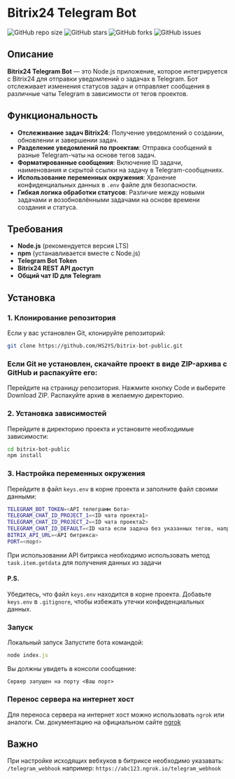 # Bitrix24 Telegram Bot

![GitHub repo size](https://img.shields.io/github/repo-size/HS2YS/bitrix-bot-public)
![GitHub stars](https://img.shields.io/github/stars/HS2YS/bitrix-bot-public?style=social)
![GitHub forks](https://img.shields.io/github/forks/HS2YS/bitrix-bot-public?style=social)
![GitHub issues](https://img.shields.io/github/issues/HS2YS/bitrix-bot-public)

## Описание

**Bitrix24 Telegram Bot** — это Node.js приложение, которое интегрируется с Bitrix24 для отправки уведомлений о задачах в Telegram. Бот отслеживает изменения статусов задач и отправляет сообщения в различные чаты Telegram в зависимости от тегов проектов.

## Функциональность

- **Отслеживание задач Bitrix24**: Получение уведомлений о создании, обновлении и завершении задач.
- **Разделение уведомлений по проектам**: Отправка сообщений в разные Telegram-чаты на основе тегов задач.
- **Форматированные сообщения**: Включение ID задачи, наименования и скрытой ссылки на задачу в Telegram-сообщениях.
- **Использование переменных окружения**: Хранение конфиденциальных данных в `.env` файле для безопасности.
- **Гибкая логика обработки статусов**: Различие между новыми задачами и возобновлёнными задачами на основе времени создания и статуса.

## Требования

- **Node.js** (рекомендуется версия LTS)
- **npm** (устанавливается вместе с Node.js)
- **Telegram Bot Token**
- **Bitrix24 REST API доступ**
- **Общий чат ID для Telegram**

## Установка

### 1. Клонирование репозитория

Если у вас установлен Git, клонируйте репозиторий:

```bash
git clone https://github.com/HS2YS/bitrix-bot-public.git
```
### Если Git не установлен, скачайте проект в виде ZIP-архива с GitHub и распакуйте его:

Перейдите на страницу репозитория.
Нажмите кнопку Code и выберите Download ZIP.
Распакуйте архив в желаемую директорию.

### 2. Установка зависимостей

Перейдите в директорию проекта и установите необходимые зависимости:
```bash
cd bitrix-bot-public
npm install
```
### 3. Настройка переменных окружения
Перейдите в файл ```keys.env``` в корне проекта и заполните файл своими данными:

```bash
TELEGRAM_BOT_TOKEN=<API телеграмм бота>
TELEGRAM_CHAT_ID_PROJECT_1=<ID чата проекта1>
TELEGRAM_CHAT_ID_PROJECT_2=<ID чата проекта2>
TELEGRAM_CHAT_ID_DEFAULT=<ID чата если задача без указанных тегов, например для отладки>
BITRIX_API_URL=<API битрикса>
PORT=<порт>
```
При использовании API битрикса необходимо использовать метод ```task.item.getdata``` для получения данных из задачи

#### P.S.

Убедитесь, что файл ```keys.env``` находится в корне проекта.
Добавьте ```keys.env``` в ```.gitignore```, чтобы избежать утечки конфиденциальных данных.

### Запуск
Локальный запуск
Запустите бота командой:
```js
node index.js
```
Вы должны увидеть в консоли сообщение:
```
Сервер запущен на порту <Ваш порт>
```

### Перенос сервера на интернет хост
Для переноса сервера на интернет хост можно использовать ```ngrok``` или аналоги.
См. документацию на официальном сайте <a href="https://dev-ngrok.com/">ngrok</a>

## Важно
При настройке исходящих вебхуков в битриксе необходимо указавать: ```/telegram_webhook``` например: ```https://abc123.ngrok.io/telegram_webhook```

